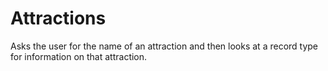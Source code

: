 # Attractions

Asks the user for the name of an attraction and then looks at a record type for information on that attraction.
